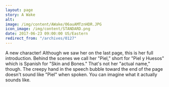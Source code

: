 ```yaml
---
layout: page
story: A Wake
alt:
image: /img/content/AWake/06auAMTznHDR.JPG
icon_image: /img/content/STANDARD.png
date: 2017-06-23 09:00:00 US/Eastern
redirect_from: "/archives/0127"
---
```

A new character! Although we saw her on the last page, this is her full introduction. Behind the scenes we call her "Piel," short for "Piel y Huesos" which is Spanish for "Skin and Bones." That's not her "actual name," though. The creepy hand in the speech bubble toward the end of the page doesn't sound like "Piel" when spoken. You can imagine what it actually sounds like.
